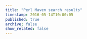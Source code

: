 ```yaml
---
title: "Perl Maven search results"
timestamp: 2016-05-14T10:00:05
published: true
archive: false
show_related: false
---
```




